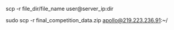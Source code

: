 scp -r file_dir/file_name user@server_ip:dir

sudo scp -r final_competition_data.zip apollo@219.223.236.91:~/